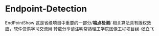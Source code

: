 # Endpoint-Detection
EndPointShow
这是省级项目中重要的一部分/**端点检测**/
相关算法具有版权效应，软件仅供学习交流用
转载分享请注明常熟理工学院图像工程项目组-张立飞
